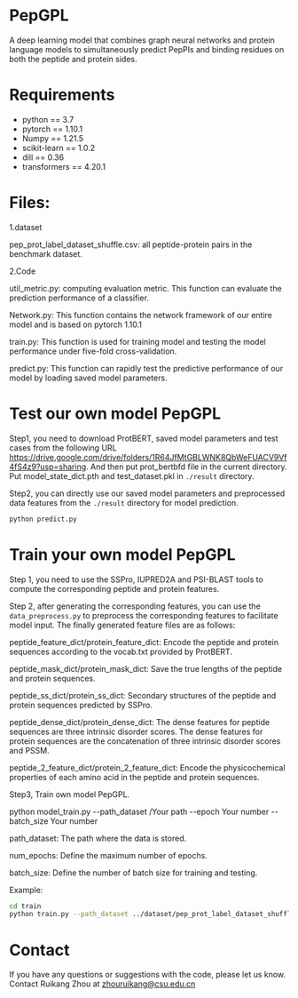 # PepGPL
A deep learning model that combines graph neural networks and protein language models to simultaneously predict PepPIs and binding residues on both the peptide and protein sides.



# Requirements
* python == 3.7
* pytorch == 1.10.1
* Numpy == 1.21.5
* scikit-learn == 1.0.2
* dill == 0.36
* transformers == 4.20.1


# Files:

1.dataset

pep_prot_label_dataset_shuffle.csv: all peptide-protein pairs in the benchmark dataset.


2.Code

util_metric.py: computing evaluation metric. This function can evaluate the prediction performance of a classifier.

Network.py: This function contains the network framework of our entire model and is based on pytorch 1.10.1

train.py: This function is used for training model and testing the model performance under five-fold cross-validation.

predict.py: This function can rapidly test the predictive performance of our model by loading saved model parameters.


# Test our own model PepGPL
Step1, you need to download ProtBERT, saved model parameters and test cases from the following URL https://drive.google.com/drive/folders/1R64JfMtGBLWNK8QbWeFUACV9Vf4fS4z9?usp=sharing. And then put prot_bertbfd file in the current directory. Put model_state_dict.pth and test_dataset.pkl in `./result` directory.

Step2, you can directly use our saved model parameters and preprocessed data features from the `./result` directory for model prediction.

```bash
python predict.py
```



# Train your own model PepGPL
Step 1, you need to use the SSPro, IUPRED2A and PSI-BLAST tools to compute the corresponding peptide and protein features.

Step 2, after generating the corresponding features, you can use the `data_preprocess.py` to preprocess the corresponding features to facilitate model input. 
The finally generated feature files are as follows:

peptide_feature_dict/protein_feature_dict: Encode the peptide and protein sequences according to the vocab.txt provided by ProtBERT.

peptide_mask_dict/protein_mask_dict: Save the true lengths of the peptide and protein sequences.

peptide_ss_dict/protein_ss_dict: Secondary structures of the peptide and protein sequences predicted by SSPro.

peptide_dense_dict/protein_dense_dict: The dense features for peptide sequences are three intrinsic disorder scores. The dense features for protein sequences are the concatenation of three intrinsic disorder scores and PSSM.

peptide_2_feature_dict/protein_2_feature_dict: Encode the physicochemical properties of each amino acid in the peptide and protein sequences.

Step3, Train own model PepGPL.

python model_train.py --path_dataset /Your path --epoch Your number --batch_size Your number

path_dataset: The path where the data is stored.

num_epochs: Define the maximum number of epochs.

batch_size: Define the number of batch size for training and testing.

Example:

```bash
cd train
python train.py --path_dataset ../dataset/pep_prot_label_dataset_shuffle.csv
```
# Contact 
If you have any questions or suggestions with the code, please let us know. Contact Ruikang Zhou at zhouruikang@csu.edu.cn
